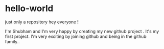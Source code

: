 # hello-world
just only a repository
hey everyone !


I'm Shubham and I'm very happy by creating my new github project . It's my first project.
I'm very exciting by joining github and being in the github family..
